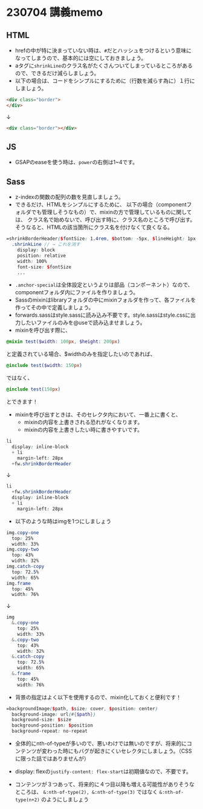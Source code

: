 # 230704 講義memo

## HTML
- hrefの中が特に決まっていない時は、`#`だとハッシュをつけるという意味になってしまうので、基本的には空にしておきましょう。
- aタグに`shrinkLine`のクラス名がたくさんついてしまっているところがあるので、できるだけ減らしましょう。
- 以下の場合は、コードをシンプルにするために（行数を減らす為に）１行にしましょう。
```html
<div class="border">
</div>
```
↓
```html
<div class="border"></div>
```

## JS
- GSAPのeaseを使う時は、`power`の右側は1~4です。

## Sass
- z-indexの関数の配列の数を見直しましょう。
- できるだけ、HTMLをシンプルにするために、
以下の場合（componentフォルダでも管理しそうなもの）で、mixinの方で管理しているものに関しては、
クラス名で始めないで、呼び出す時に、クラス名のところで呼び出す。
そうなると、HTMLの該当箇所にクラス名を付けなくて良くなる。
```scss
=shrinkBorderHeader($fontSize: 1.4rem, $bottom: -5px, $lineHeight: 1px, $boderColor: var.$colorLinkHover, $direction: $left_right)
  .shrinkLine // → これを消す
    display: block
    position: relative
    width: 100%
    font-size: $fontSize
    ...
```

- `.anchor-special`は全体設定というよりは部品（コンポーネント）なので、componentフォルダ内にファイルを作りましょう。
- Sassのmixinはlibraryフォルダの中にmixinフォルダを作って、各ファイルを作ってその中で定義しましょう。
- forwards.sassはstyle.sassに読み込み不要です。style.sassはstyle.cssに出力したいファイルのみを@useで読み込ませましょう。
- mixinを呼び出す際に、
```scss
@mixin test($width: 100px, $height: 200px)
```
と定義されている場合、$widthのみを指定したいのであれば、
```scss
@include test($width: 150px)
```
ではなく、
```scss
@include test(150px)
```
とできます！

- mixinを呼び出すときは、そのセレクタ内において、一番上に書くと、
  - mixinの内容を上書きされる恐れがなくなります。
  - mixinの内容を上書きしたい時に書きやすいです。
```scss
li 
  display: inline-block
  + li 
    margin-left: 28px
  +fw.shrinkBorderHeader
```
↓
```scss
li 
  +fw.shrinkBorderHeader
  display: inline-block
  + li 
    margin-left: 28px
```

- 以下のような時はimgを1つにしましょう
```scss
img.copy-one
  top: 25%
  width: 33%
img.copy-two
  top: 43%
  width: 32%
img.catch-copy
  top: 72.5%
  width: 65%
img.frame
  top: 45%
  width: 76%
```
↓
```scss
img
  &.copy-one
    top: 25%
    width: 33%
  &.copy-two
    top: 43%
    width: 32%
  &.catch-copy
    top: 72.5%
    width: 65%
  &.frame
    top: 45%
    width: 76%
```

- 背景の指定はよく以下を使用するので、mixin化しておくと便利です！
```scss
=backgroundImage($path, $size: cover, $position: center)
  background-image: url(#{$path})
  background-size: $size
  background-position: $position
  background-repeat: no-repeat
```

- 全体的にnth-of-typeが多いので、悪いわけでは無いのですが、将来的にコンテンツが変わった時にもバグが起きにくいセレクタにしましょう。（CSSに限った話ではありませんが）

- display: flexの`justify-content: flex-start`は初期値なので、不要です。

- コンテンツが３つあって、将来的に４つ目以降も増える可能性がありそうなところは、
`&:nth-of-type(2), &:nth-of-type(3)`
ではなく
`&:nth-of-type(n+2)`
のようにしましょう